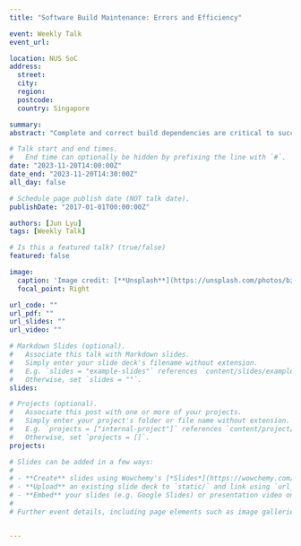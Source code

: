 ```yaml
---
title: "Software Build Maintenance​: Errors and Efficiency"

event: Weekly Talk
event_url:

location: NUS SoC
address:
  street: 
  city: 
  region: 
  postcode:
  country: Singapore

summary: 
abstract: "Complete and correct build dependencies are critical to successful builds and are often violated and ignored by practitioners using MAKE, one of the widely used build systems. Incomplete declarations of build dependencies can lead to incorrect or inefficient builds. In addition, software products provide many configurations to accommodate different environments and requirements. Building multiple configurations is a pressing need. The current common practice is to perform a clean build for each configuration, which is both expensive and time-consuming. Incremental builds have been shown to be suitable for building multiple software configurations. This means incrementally building one software configuration on top of another. A proper build order accelerates the build of the whole set of software build configurations."

# Talk start and end times.
#   End time can optionally be hidden by prefixing the line with `#`.
date: "2023-11-20T14:00:00Z"
date_end: "2023-11-20T14:30:00Z"
all_day: false

# Schedule page publish date (NOT talk date).
publishDate: "2017-01-01T00:00:00Z"

authors: [Jun Lyu]
tags: [Weekly Talk]

# Is this a featured talk? (true/false)
featured: false

image:
  caption: 'Image credit: [**Unsplash**](https://unsplash.com/photos/bzdhc5b3Bxs)'
  focal_point: Right

url_code: ""
url_pdf: ""
url_slides: ""
url_video: ""

# Markdown Slides (optional).
#   Associate this talk with Markdown slides.
#   Simply enter your slide deck's filename without extension.
#   E.g. `slides = "example-slides"` references `content/slides/example-slides.md`.
#   Otherwise, set `slides = ""`.
slides:

# Projects (optional).
#   Associate this post with one or more of your projects.
#   Simply enter your project's folder or file name without extension.
#   E.g. `projects = ["internal-project"]` references `content/project/deep-learning/index.md`.
#   Otherwise, set `projects = []`.
projects:

# Slides can be added in a few ways:
# 
# - **Create** slides using Wowchemy's [*Slides*](https://wowchemy.com/docs/managing-content/#create-slides) feature and link using `slides` parameter in the front matter of the talk file
# - **Upload** an existing slide deck to `static/` and link using `url_slides` parameter in the front matter of the talk file
# - **Embed** your slides (e.g. Google Slides) or presentation video on this page using [shortcodes](https://wowchemy.com/docs/writing-markdown-latex/).
# 
# Further event details, including page elements such as image galleries, can be added to the body of this page.


---
```

